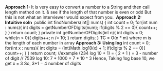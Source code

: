 **Approach 1:**
It is very easy to convert a number to a String and then call length method on it. & see if the length of that number is even or odd But this is not what an interviewer would expect from you.
​
**Approach 2: Intuitive soln**
​
public int findNumbers(int[] nums) {
int count = 0;
for(int num : nums){
int digits = getNumberOFDigits(num);
if(digits % 2 == 0){
count++;
}
}
return count;
}
private int getNumberOFDigits(int n){
int digits = 0;
while(n > 0){
digits++;
n /= 10;
}
return digits;
}
TC = O(n * m) where m is the length of each number in array
**Approach 3: Using log**
int count = 0;
for(int x : nums){
int digits = (int)Math.log10(x) + 1;
if(digits % 2 == 0){
count++;
}
}
return count;
//example (234 log 10 + 1) = ( 2 + 1 ) = 3 - number of digit
// 7539 log 10:
7 * 1000 = 7 * 10 ^ 3
Hence, Taking 1og base 10, we get x = 3
So, 3+1 = 4 number of digits